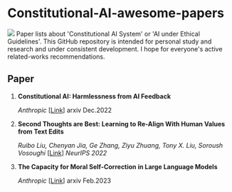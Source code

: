 # Constitutional-AI-awesome-papers
![](https://img.shields.io/github/last-commit/Timothyxxx/Chain-of-ThoughtsPapers?color=green) 
Paper lists about 'Constitutional AI System' or 'AI under Ethical Guidelines'. This GitHub repository is intended for personal study and research and under consistent development. I hope for everyone's active related-works recommendations.

## Paper

1. **Constitutional AI: Harmlessness from AI Feedback**

   *Anthropic* [[Link](https://arxiv.org/abs/2212.08073)] arxiv Dec.2022

2. **Second Thoughts are Best: Learning to Re-Align With Human Values from Text Edits**

   *Ruibo Liu, Chenyan Jia, Ge Zhang, Ziyu Zhuang, Tony X. Liu, Soroush Vosoughi* [[Link](https://proceedings.neurips.cc/paper_files/paper/2022/file/01c4593d60a020fed5607944330106b1-Paper-Conference.pdf)] *NeurIPS 2022*

3. **The Capacity for Moral Self-Correction in Large Language Models**

   *Anthropic* [[Link](https://arxiv.org/abs/2302.07459)] arxiv Feb.2023



